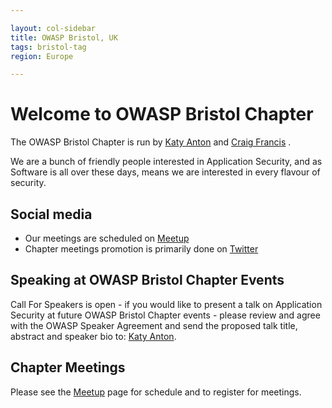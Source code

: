 ```yaml
---

layout: col-sidebar
title: OWASP Bristol, UK
tags: bristol-tag
region: Europe

---
```


# Welcome to OWASP Bristol Chapter 

The OWASP Bristol Chapter  is  run by [Katy Anton](mailto:katy.anton@owasp.org) and [Craig Francis](mailto:craig.francis@owasp.org) .

We are  a bunch of friendly people interested in Application Security, and as Software is all over these days, means we are interested in every flavour of security. 

## Social media
* Our meetings are scheduled on [Meetup](https://www.meetup.com/OWASP-Bristol/) 
* Chapter meetings promotion is primarily done on [Twitter](https://twitter.com/OWASPBristol)

## Speaking at OWASP Bristol Chapter Events
Call For Speakers is open - if you would like to present a talk on Application Security at future OWASP Bristol Chapter events - please review and agree with the OWASP Speaker Agreement and send the proposed talk title, abstract and speaker bio to: [Katy Anton](mailto:katy.anton@owasp.org).

## Chapter Meetings
Please see the [Meetup](https://www.meetup.com/owasp-bristol/) page for schedule and to register for meetings. 


